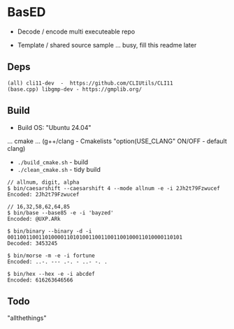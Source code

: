 # BasED

- Decode / encode multi executeable repo 

- Template / shared source sample ... busy, fill this readme later


## Deps
```
(all) cli11-dev  -  https://github.com/CLIUtils/CLI11
(base.cpp) libgmp-dev - https://gmplib.org/
```

## Build

- Build OS: "Ubuntu 24.04"

... cmake ...
(g++/clang - Cmakelists "option(USE_CLANG" ON/OFF - default clang)

- ```./build_cmake.sh``` - build
- ```./clean_cmake.sh``` - tidy build

```
// allnum, digit, alpha
$ bin/caesarshift --caesarshift 4 --mode allnum -e -i 2Jh2t79Fzwucef
Encoded: 2Jh2t79Fzwucef

// 16,32,58,62,64,85
$ bin/base --base85 -e -i 'bayzed'
Encoded: @UXP.ARk

$ bin/binary --binary -d -i 00110011001101000011010100110011001100100011010000110101
Decoded: 3453245

$ bin/morse -m -e -i fortune
Encoded: ..-. --- .-. - ..- -. . 

$ bin/hex --hex -e -i abcdef
Encoded: 616263646566

```

## Todo

"allthethings"